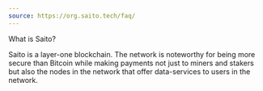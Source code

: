 ```yaml
---
source: https://org.saito.tech/faq/
---
```


What is Saito?

Saito is a layer-one blockchain. The network is noteworthy for being more secure than Bitcoin while making payments not just to miners and stakers but also the nodes in the network that offer data-services to users in the network.



